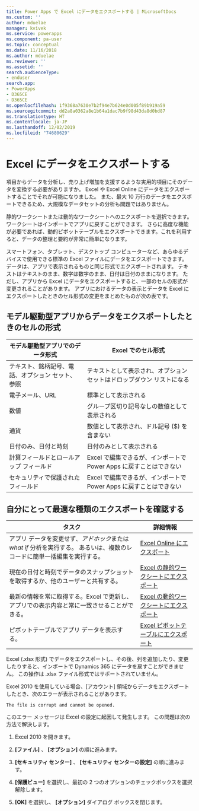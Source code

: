```yaml
---
title: Power Apps で Excel にデータをエクスポートする | MicrosoftDocs
ms.custom: ''
author: mduelae
manager: kvivek
ms.service: powerapps
ms.component: pa-user
ms.topic: conceptual
ms.date: 11/16/2018
ms.author: mduelae
ms.reviewer: ''
ms.assetid: ''
search.audienceType:
- enduser
search.app:
- PowerApps
- D365CE
- D365CE
ms.openlocfilehash: 1f9368a7630e7b2f94e7b624e0d005f89b919a59
ms.sourcegitcommit: dd2a8a0362a8e1b64a1dac7b9f98d43da8d0bd87
ms.translationtype: HT
ms.contentlocale: ja-JP
ms.lasthandoff: 12/02/2019
ms.locfileid: "74680629"
---
```

# <a name="export-data-to-excel"></a>Excel にデータをエクスポートする

項目からデータを分析し、売り上げ増加を支援するような実用的項目にそのデータを変換する必要がありますか。 Excel や Excel Online にデータをエクスポートすることでそれが可能になりました。 また、最大 10 万行のデータをエクスポートできるため、大規模なデータセットの分析も問題ではありません。
  
静的ワークシートまたは動的なワークシートへのエクスポートを選択できます。ワークシートはインポートでアプリに戻すことができます。 さらに高度な機能が必要であれば、動的ピボットテーブルをエクスポートできます。これを利用すると、データの整理と要約が非常に簡単になります。  
  
スマートフォン、タブレット、デスクトップ コンピューターなど、あらゆるデバイスで使用できる標準の Excel ファイルにデータをエクスポートできます。 データは、アプリで表示されるものと同じ形式でエクスポートされます。 テキストはテキストのまま、数字は数字のまま、日付は日付のままになります。 ただし、アプリから Excel にデータをエクスポートすると、一部のセルの形式が変更されることがあります。 アプリにおけるデータの表示とデータを Excel にエクスポートしたときのセル形式の変更をまとめたものが次の表です。  
  
## <a name="cell-format-when-data-is-exported-from-model-driven-apps"></a>モデル駆動型アプリからデータをエクスポートしたときのセルの形式
  
| モデル駆動型アプリでのデータ形式 |                                            Excel でのセル形式                                             |
|----------------------------------------------------------------------------|-----------------------------------------------------------------------------------------------------------------------------------------------------------------|
|            テキスト、銘柄記号、電話、オプション セット、参照            |                                                       テキストとして表示され、オプション セットはドロップダウン リストになる                                                       |
|                                 電子メール、URL                                 |                                                                        標準として表示される                                                                         |
|                                   数値                                   |                                                             グループ区切り記号なしの数値として表示される                                                             |
|                                  通貨                                  |                                                         数値として表示され、ドル記号 ($) を含まない                                                         |
|                          日付のみ、日付と時刻                          |                                                                       日付のみとして表示される                                                                        |
|                       計算フィールドとロールアップ フィールド                        | Excel で編集できるが、インポートで Power Apps に戻すことはできない |
|                               セキュリティで保護されたフィールド                               | Excel で編集できるが、インポートで Power Apps に戻すことはできない |
  
## <a name="see-which-type-of-export-works-best-for-you"></a>自分にとって最適な種類のエクスポートを確認する  
  
|                                                                                                               タスク                                                                                                                |                                              詳細情報                                               |
|-----------------------------------------------------------------------------------------------------------------------------------------------------------------------------------------------------------------------------------|-------------------------------------------------------------------------------------------------------|
|   アプリ データを変更せず、*アドホック*または *what if* 分析を実行する。 あるいは、複数のレコードに簡単一括編集を実行する。   | [Excel Online にエクスポート](export-to-excel-online.md) |
|                                                                   現在の日付と時刻でデータのスナップショットを取得するか、他のユーザーと共有する。                                                                    |           [Excel の静的ワークシートにエクスポート](export-excel-static-worksheet.md)           |
| 最新の情報を常に取得する。Excel で更新し、アプリでの表示内容と常に一致させることができる。 |          [Excel の動的ワークシートにエクスポート](export-excel-dynamic-worksheet.md)          |
|                                                                      ピボットテーブルでアプリ データを表示する。                                                                      |                 [Excel ピボットテーブルにエクスポート](export-excel-pivottable.md)                 |



Excel (.xlsx 形式) でデータをエクスポートし、その後、列を追加したり、変更したりすると、インポートで Dynamics 365 にデータを戻すことができません。 この操作は .xlsx ファイル形式ではサポートされていません。  
  
Excel 2010 を使用している場合、[アカウント] 領域からデータをエクスポートしたとき、次のエラーが表示されることがあります。 
 
`The file is corrupt and cannot be opened.`  
  
このエラー メッセージは Excel の設定に起因して発生します。 この問題は次の方法で解決します。  
  
1. Excel 2010 を開きます。  
  
2. **[ファイル]** 、 **[オプション]** の順に進みます。  
  
3. **[セキュリティ センター]** 、 **[セキュリティ センターの設定]** の順に進みます。  
  
4. **[保護ビュー]** を選択し、最初の 2 つのオプションのチェックボックスを選択解除します。  
  
5. **[OK]** を選択し、 **[オプション]** ダイアログ ボックスを閉じます。  
  

